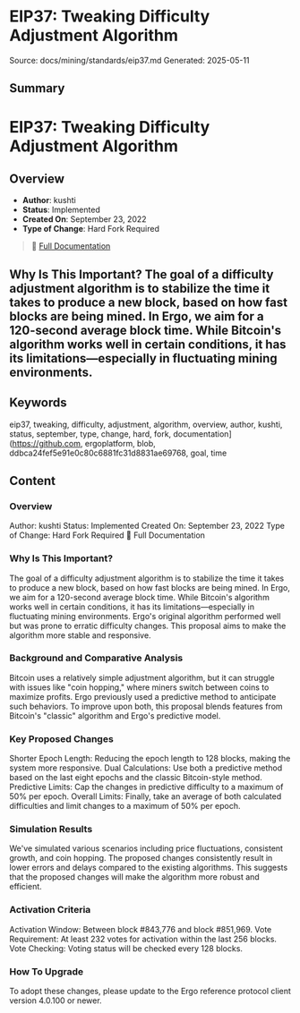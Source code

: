 # EIP37: Tweaking Difficulty Adjustment Algorithm
Source: docs/mining/standards/eip37.md
Generated: 2025-05-11

## Summary
# EIP37: Tweaking Difficulty Adjustment Algorithm

## Overview

- **Author**: kushti
- **Status**: Implemented
- **Created On**: September 23, 2022
- **Type of Change**: Hard Fork Required

> 📖 [Full Documentation](https://github.com/ergoplatform/eips/blob/ddbca24fef5e91e0c80c6881fc31d8831ae69768/eip-0037.md)

## Why Is This Important? The goal of a difficulty adjustment algorithm is to stabilize the time it takes to produce a new block, based on how fast blocks are being mined. In Ergo, we aim for a 120-second average block time. While Bitcoin's algorithm works well in certain conditions, it has its limitations—especially in fluctuating mining environments.

## Keywords
eip37, tweaking, difficulty, adjustment, algorithm, overview, author, kushti, status, september, type, change, hard, fork, documentation](https://github.com, ergoplatform, blob, ddbca24fef5e91e0c80c6881fc31d8831ae69768, goal, time

## Content
### Overview
Author: kushti
Status: Implemented
Created On: September 23, 2022
Type of Change: Hard Fork Required
📖 Full Documentation

### Why Is This Important?
The goal of a difficulty adjustment algorithm is to stabilize the time it takes to produce a new block, based on how fast blocks are being mined. In Ergo, we aim for a 120-second average block time. While Bitcoin's algorithm works well in certain conditions, it has its limitations—especially in fluctuating mining environments. Ergo's original algorithm performed well but was prone to erratic difficulty changes. This proposal aims to make the algorithm more stable and responsive.

### Background and Comparative Analysis
Bitcoin uses a relatively simple adjustment algorithm, but it can struggle with issues like "coin hopping," where miners switch between coins to maximize profits. Ergo previously used a predictive method to anticipate such behaviors. To improve upon both, this proposal blends features from Bitcoin's "classic" algorithm and Ergo's predictive model.

### Key Proposed Changes
Shorter Epoch Length: Reducing the epoch length to 128 blocks, making the system more responsive.
Dual Calculations: Use both a predictive method based on the last eight epochs and the classic Bitcoin-style method.
Predictive Limits: Cap the changes in predictive difficulty to a maximum of 50% per epoch.
Overall Limits: Finally, take an average of both calculated difficulties and limit changes to a maximum of 50% per epoch.

### Simulation Results
We've simulated various scenarios including price fluctuations, consistent growth, and coin hopping. The proposed changes consistently result in lower errors and delays compared to the existing algorithms. This suggests that the proposed changes will make the algorithm more robust and efficient.

### Activation Criteria
Activation Window: Between block #843,776 and block #851,969.
Vote Requirement: At least 232 votes for activation within the last 256 blocks.
Vote Checking: Voting status will be checked every 128 blocks.

### How To Upgrade
To adopt these changes, please update to the Ergo reference protocol client version 4.0.100 or newer.
